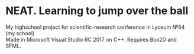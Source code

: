 # NEAT. Learning to jump over the ball
My highschool project for scientific-research conference in Lyceum №84 (my school)    
Made in Microsoft Visual Studio RC 2017 on C++. Requires Box2D and SFML.
